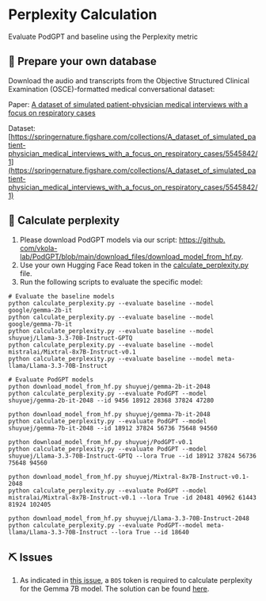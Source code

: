 # Perplexity Calculation
Evaluate PodGPT and baseline using the Perplexity metric

## 📖 Prepare your own database
Download the audio and transcripts from the Objective Structured Clinical Examination (OSCE)-formatted medical conversational dataset:

Paper: [A dataset of simulated patient-physician medical interviews with a focus on respiratory cases
](https://www.nature.com/articles/s41597-022-01423-1)

Dataset: [https://springernature.figshare.com/collections/A_dataset_of_simulated_patient-physician_medical_interviews_with_a_focus_on_respiratory_cases/5545842/1](https://springernature.figshare.com/collections/A_dataset_of_simulated_patient-physician_medical_interviews_with_a_focus_on_respiratory_cases/5545842/1)

## 🚀 Calculate perplexity
1. Please download PodGPT models via our script: [https://github.
com/vkola-lab/PodGPT/blob/main/download_files/download_model_from_hf.py](https://github.com/vkola-lab/PodGPT/blob/main/download_files/download_model_from_hf.py).
2. Use your own Hugging Face Read token in the [calculate_perplexity.py](calculate_perplexity.py) file.
3. Run the following scripts to evaluate the specific model:

```shell
# Evaluate the baseline models
python calculate_perplexity.py --evaluate baseline --model google/gemma-2b-it
python calculate_perplexity.py --evaluate baseline --model google/gemma-7b-it
python calculate_perplexity.py --evaluate baseline --model shuyuej/Llama-3.3-70B-Instruct-GPTQ
python calculate_perplexity.py --evaluate baseline --model mistralai/Mixtral-8x7B-Instruct-v0.1
python calculate_perplexity.py --evaluate baseline --model meta-llama/Llama-3.3-70B-Instruct

# Evaluate PodGPT models
python download_model_from_hf.py shuyuej/gemma-2b-it-2048
python calculate_perplexity.py --evaluate PodGPT --model shuyuej/gemma-2b-it-2048 --id 9456 18912 28368 37824 47280

python download_model_from_hf.py shuyuej/gemma-7b-it-2048
python calculate_perplexity.py --evaluate PodGPT --model shuyuej/gemma-7b-it-2048 --id 18912 37824 56736 75648 94560

python download_model_from_hf.py shuyuej/PodGPT-v0.1
python calculate_perplexity.py --evaluate PodGPT --model shuyuej/Llama-3.3-70B-Instruct-GPTQ --lora True --id 18912 37824 56736 75648 94560

python download_model_from_hf.py shuyuej/Mixtral-8x7B-Instruct-v0.1-2048
python calculate_perplexity.py --evaluate PodGPT --model mistralai/Mixtral-8x7B-Instruct-v0.1 --lora True -id 20481 40962 61443 81924 102405

python download_model_from_hf.py shuyuej/Llama-3.3-70B-Instruct-2048
python calculate_perplexity.py --evaluate PodGPT--model meta-llama/Llama-3.3-70B-Instruct --lora True --id 18640
```

## ⛏️ Issues
1. As indicated in [this issue](https://github.com/huggingface/transformers/issues/29250), a `BOS` token is required to calculate perplexity for the Gemma 7B model. The solution can be found [here](https://github.com/huggingface/transformers/issues/29250#issuecomment-1966149282).
